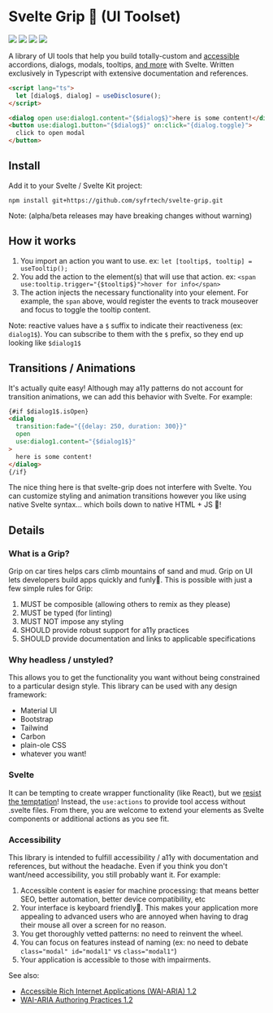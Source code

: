 # Svelte Grip 🤝 (UI Toolset)

[<img src="https://img.shields.io/github/v/tag/syfrtech/svelte-grip" />](https://github.com/syfrtech/svelte-grip/releases) [<img src="https://img.shields.io/github/languages/top/syfrtech/svelte-grip" />](https://github.com/syfrtech/svelte-grip/tree/master/src) [<img src="https://img.shields.io/github/package-json/dependency-version/syfrtech/svelte-grip/dev/svelte" />](#svelte) [<img src="https://img.shields.io/badge/W3C--WAI--ARIA-1.2-brightgreen" />](#accessibility)

A library of UI tools that help you build totally-custom and [accessible](#accessibility) accordions, dialogs, modals, tooltips, [and more](https://github.com/syfrtech/svelte-grip/tree/master/src) with Svelte. Written exclusively in Typescript with extensive documentation and references.

```html
<script lang="ts">
  let [dialog$, dialog] = useDisclosure();
</script>

<dialog open use:dialog1.content="{$dialog$}">here is some content!</dialog>
<button use:dialog1.button="{$dialog$}" on:click="{dialog.toggle}">
  click to open modal
</button>
```

## Install

Add it to your Svelte / Svelte Kit project:

`npm install git+https://github.com/syfrtech/svelte-grip.git `

Note: (alpha/beta releases may have breaking changes without warning)

## How it works

1. You import an action you want to use. ex: `let [tooltip$, tooltip] = useTooltip();`
2. You add the action to the element(s) that will use that action. ex: `<span use:tooltip.trigger="{$tooltip$}">hover for info</span>`
3. The action injects the necessary functionality into your element. For example, the `span` above, would register the events to track mouseover and focus to toggle the tooltip content.

Note: reactive values have a `$` suffix to indicate their reactiveness (ex: `dialog1$`). You can subscribe to them with the `$` prefix, so they end up looking like `$dialog1$`

## Transitions / Animations

It's actually quite easy! Although may a11y patterns do not account for transition animations, we can add this behavior with Svelte. For example:

```html
{#if $dialog1$.isOpen}
<dialog
  transition:fade="{{delay: 250, duration: 300}}"
  open
  use:dialog1.content="{$dialog1$}"
>
  here is some content!
</dialog>
{/if}
```

The nice thing here is that svelte-grip does not interfere with Svelte. You can customize styling and animation transitions however you like using native Svelte syntax... which boils down to native HTML + JS 🤩!

## Details

### What is a Grip?

Grip on car tires helps cars climb mountains of sand and mud. Grip on UI lets developers build apps quickly and funly🍻. This is possible with just a few simple rules for Grip:

1. MUST be composible (allowing others to remix as they please)
2. MUST be typed (for linting)
3. MUST NOT impose any styling
4. SHOULD provide robust support for a11y practices
5. SHOULD provide documentation and links to applicable specifications

### Why headless / unstyled?

This allows you to get the functionality you want without being constrained to a particular design style. This library can be used with any design framework:

- Material UI
- Bootstrap
- Tailwind
- Carbon
- plain-ole CSS
- whatever you want!

### Svelte

It can be tempting to create wrapper functionality (like React), but we [resist the temptation](https://betterprogramming.pub/practical-svelte-the-use-directive-60635671335f)! Instead, the `use:actions` to provide tool access without .svelte files. From there, you are welcome to extend your elements as Svelte components or additional actions as you see fit.

### Accessibility

This library is intended to fulfill accessibility / a11y with documentation and references, but without the headache. Even if you think you don't want/need accessibility, you still probably want it. For example:

1. Accessible content is easier for machine processing: that means better SEO, better automation, better device compatibility, etc
2. Your interface is keyboard friendly🎉. This makes your application more appealing to advanced users who are annoyed when having to drag their mouse all over a screen for no reason.
3. You get thoroughly vetted patterns: no need to reinvent the wheel.
4. You can focus on features instead of naming (ex: no need to debate `class="modal" id="modal1"` vs `class="modal1"`)
5. Your application is accessible to those with impairments.

See also:

- [Accessible Rich Internet Applications (WAI-ARIA) 1.2][wai-aria-1.2]
- [WAI-ARIA Authoring Practices 1.2][wai-aria-1.2-practices]

[wai-aria-1.2]: https://www.w3.org/TR/wai-aria-1.2/
[wai-aria-1.2-practices]: https://www.w3.org/TR/wai-aria-practices/
